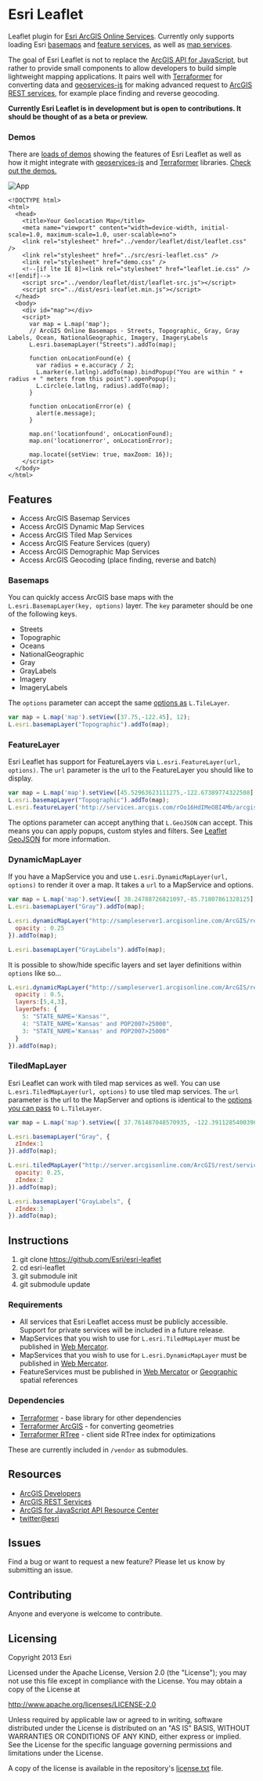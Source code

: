 # Esri Leaflet

Leaflet plugin for [Esri ArcGIS Online Services](http://resources.arcgis.com/en/help/arcgis-rest-api/#/The_ArcGIS_REST_API/02r300000054000000/). Currently only supports loading Esri [basemaps](http://resources.arcgis.com/en/help/arcgis-rest-api/#/Basemaps/02r3000001mt000000/) and [feature services](http://resources.arcgis.com/en/help/arcgis-rest-api/#/Feature_Service/02r3000000z2000000/), as well as [map services](http://resources.arcgis.com/en/help/arcgis-rest-api/#/Map_Service/02r3000000w2000000/).

The goal of Esri Leaflet is not to replace the [ArcGIS API for JavaScript](https://developers.arcgis.com/en/javascript/), but rather to provide small components to allow developers to build simple lightweight mapping applications. It pairs well with [Terraformer](https://github.com/Esri/Terraformer) for converting data and [geoservices-js](https://github.com/Esri/geoservices-js) for making advanced request to [ArcGIS REST services](http://resources.arcgis.com/en/help/arcgis-rest-api/#/The_ArcGIS_REST_API/02r300000054000000/), for example place finding and reverse geocoding.

**Currently Esri Leaflet is in development but is open to contributions. It should be thought of as a beta or preview.**

### Demos
There are [loads of demos](http://esri.github.io/esri-leaflet/demo/) showing the features of Esri Leaflet as well as how it might integrate with [geoservices-js](https://github.com/Esri/geoservices-js) and [Terraformer](https://github.com/esri/Terraformer) libraries. [Check out the demos.](http://esri.github.io/esri-leaflet/demo/)

![App](https://raw.github.com/Esri/esri-leaflet/master/esri-leaflet.png)

```
<!DOCTYPE html>
<html>
  <head>
    <title>Your Geolocation Map</title>
    <meta name="viewport" content="width=device-width, initial-scale=1.0, maximum-scale=1.0, user-scalable=no">
    <link rel="stylesheet" href="../vendor/leaflet/dist/leaflet.css" />
    <link rel="stylesheet" href="../src/esri-leaflet.css" />
    <link rel="stylesheet" href="demo.css" />
    <!--[if lte IE 8]><link rel="stylesheet" href="leaflet.ie.css" /><![endif]-->
    <script src="../vendor/leaflet/dist/leaflet-src.js"></script>
    <script src="../dist/esri-leaflet.min.js"></script>
  </head>
  <body>
    <div id="map"></div>
    <script>
      var map = L.map('map');
      // ArcGIS Online Basemaps - Streets, Topographic, Gray, Gray Labels, Ocean, NationalGeographic, Imagery, ImageryLabels
      L.esri.basemapLayer("Streets").addTo(map);

      function onLocationFound(e) {
        var radius = e.accuracy / 2;
        L.marker(e.latlng).addTo(map).bindPopup("You are within " + radius + " meters from this point").openPopup();
        L.circle(e.latlng, radius).addTo(map);
      }

      function onLocationError(e) {
        alert(e.message);
      }

      map.on('locationfound', onLocationFound);
      map.on('locationerror', onLocationError);

      map.locate({setView: true, maxZoom: 16});
    </script>
  </body>
</html>
```

## Features
* Access ArcGIS Basemap Services
* Access ArcGIS Dynamic Map Services
* Access ArcGIS Tiled Map Services
* Access ArcGIS Feature Services (query)
* Access ArcGIS Demographic Map Services
* Access ArcGIS Geocoding (place finding, reverse and batch)

### Basemaps
You can quickly access ArcGIS base maps with the `L.esri.BasemapLayer(key, options)` layer. The `key` parameter should be one of the following keys.

* Streets
* Topographic
* Oceans
* NationalGeographic
* Gray
* GrayLabels
* Imagery
* ImageryLabels

The `options` parameter can accept the same [options as](http://leafletjs.com/reference.html#tilelayer) `L.TileLayer`.

```js
var map = L.map('map').setView([37.75,-122.45], 12);
L.esri.basemapLayer("Topographic").addTo(map);
```

### FeatureLayer
Esri Leaflet has support for FeatureLayers via `L.esri.FeatureLayer(url, options)`. The `url` parameter is the url to the FeatureLayer you should like to display.

```js
var map = L.map('map').setView([45.52963623111275,-122.67389774322508], 12);
L.esri.basemapLayer("Topographic").addTo(map);
L.esri.featureLayer('http://services.arcgis.com/rOo16HdIMeOBI4Mb/arcgis/rest/services/stops/FeatureServer/0/');
```

The options parameter can accept anything that `L.GeoJSON` can accept. This means you can apply popups, custom styles and filters. See [Leaflet GeoJSON](http://leafletjs.com/reference.html#geojson) for more information.

### DynamicMapLayer
If you have a MapService you and use `L.esri.DynamicMapLayer(url, options)` to render it over a map. It takes a `url` to a MapService and options.

```js
var map = L.map('map').setView([ 38.24788726821097,-85.71807861328125], 13 );
L.esri.basemapLayer("Gray").addTo(map);

L.esri.dynamicMapLayer("http://sampleserver1.arcgisonline.com/ArcGIS/rest/services/PublicSafety/PublicSafetyHazardsandRisks/MapServer", {
  opacity : 0.25
}).addTo(map);

L.esri.basemapLayer("GrayLabels").addTo(map);
```

It is possible to show/hide specific layers and set layer definitions within `options` like so...

```js
L.esri.dynamicMapLayer("http://sampleserver1.arcgisonline.com/ArcGIS/rest/services/Demographics/ESRI_Census_USA/MapServer", {
  opacity : 0.5,
  layers:[5,4,3],
  layerDefs: {
    5: "STATE_NAME='Kansas'",
    4: "STATE_NAME='Kansas' and POP2007>25000",
    3: "STATE_NAME='Kansas' and POP2007>25000"
  }
}).addTo(map);
```

### TiledMapLayer
Esri Leaflet can work with tiled map services as well. You can use `L.esri.TiledMapLayer(url, options)` to use tiled map services. The `url` parameter is the url to the MapServer and options is identical to the [options you can pass](http://leafletjs.com/reference.html#tilelayer) to `L.TileLayer`.

```js
var map = L.map('map').setView([ 37.761487048570935, -122.39112854003905], 12 );

L.esri.basemapLayer("Gray", {
  zIndex:1
}).addTo(map);

L.esri.tiledMapLayer("http://server.arcgisonline.com/ArcGIS/rest/services/Demographics/USA_Median_Household_Income/MapServer", {
  opacity: 0.25,
  zIndex:2
}).addTo(map);

L.esri.basemapLayer("GrayLabels", {
  zIndex:3
}).addTo(map);
```

## Instructions

1. git clone https://github.com/Esri/esri-leaflet
2. cd esri-leaflet
3. git submodule init
4. git submodule update

### Requirements
* All services that Esri Leaflet access must be publicly accessible. Support for private services will be included in a future release.
* MapServices that you wish to use for `L.esri.TiledMapLayer` must be published in [Web Mercator](http://spatialreference.org/ref/sr-org/6928/).
* MapServices that you wish to use for `L.esri.DynamicMapLayer` must be published in [Web Mercator](http://spatialreference.org/ref/sr-org/6928/).
* FeatureServices must be published in [Web Mercator](http://spatialreference.org/ref/sr-org/6928/) or [Geographic](http://spatialreference.org/ref/epsg/4326/) spatial references

### Dependencies
* [Terraformer](https://github.com/esri/Terraformer) - base library for other dependencies
* [Terraformer ArcGIS](https://github.com/esri/Terraformer) - for converting geometries
* [Terraformer RTree](https://github.com/esri/Terraformer) - client side RTree index for optimizations

These are currently included in `/vendor` as submodules.

## Resources

* [ArcGIS Developers](http://developers.arcgis.com)
* [ArcGIS REST Services](http://resources.arcgis.com/en/help/arcgis-rest-api/)
* [ArcGIS for JavaScript API Resource Center](http://help.arcgis.com/en/webapi/javascript/arcgis/index.html)
* [twitter@esri](http://twitter.com/esri)

## Issues

Find a bug or want to request a new feature?  Please let us know by submitting an issue.

## Contributing

Anyone and everyone is welcome to contribute. 

## Licensing
Copyright 2013 Esri

Licensed under the Apache License, Version 2.0 (the "License");
you may not use this file except in compliance with the License.
You may obtain a copy of the License at

   http://www.apache.org/licenses/LICENSE-2.0

Unless required by applicable law or agreed to in writing, software
distributed under the License is distributed on an "AS IS" BASIS,
WITHOUT WARRANTIES OR CONDITIONS OF ANY KIND, either express or implied.
See the License for the specific language governing permissions and
limitations under the License.

A copy of the license is available in the repository's [license.txt]( https://raw.github.com/Esri/esri-leaflet/master/license.txt) file.
